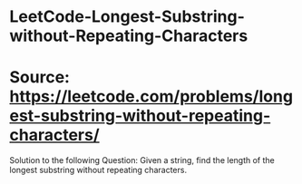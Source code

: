 # LeetCode-Longest-Substring-without-Repeating-Characters
# Source: https://leetcode.com/problems/longest-substring-without-repeating-characters/
Solution to the following
Question:
Given a string, find the length of the longest substring without repeating characters.
